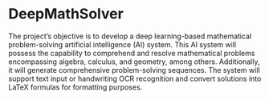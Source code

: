 # DeepMathSolver
The project’s objective is to develop a deep learning-based mathematical problem-solving artificial intelligence (AI) system. This AI system will possess the capability to comprehend and resolve mathematical problems encompassing algebra, calculus, and geometry, among others. Additionally, it will generate comprehensive problem-solving sequences. The system will support text input or handwriting OCR recognition and convert solutions into LaTeX formulas for formatting purposes.
